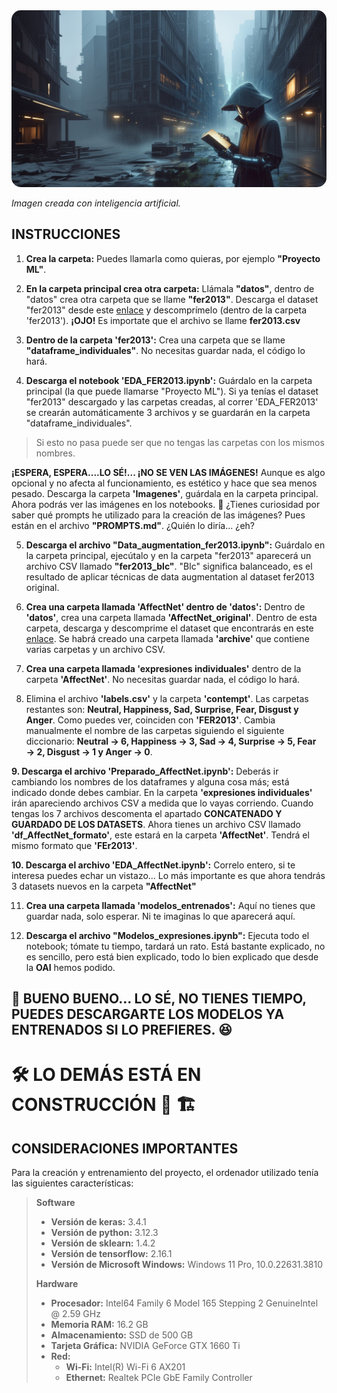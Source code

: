 <img src="Imagenes/int.jpeg" alt="Imagen creada con inteligencia artificial." style="border-radius: 15px;">

*Imagen creada con inteligencia artificial.*


## **INSTRUCCIONES**

1. **Crea la carpeta:** Puedes llamarla como quieras, por ejemplo **"Proyecto ML"**.

2. **En la carpeta principal crea otra carpeta:** Llámala **"datos"**, dentro de "datos" crea otra carpeta que se llame **"fer2013"**. Descarga el dataset "fer2013" desde este [enlace](https://www.kaggle.com/datasets/nicolejyt/facialexpressionrecognition?select=fer2013.csv) y descomprímelo (dentro de la carpeta 'fer2013'). 
**¡OJO!** Es importate que el archivo se llame **fer2013.csv**

3. **Dentro de la carpeta 'fer2013':** Crea una carpeta que se llame **"dataframe_individuales"**. No necesitas guardar nada, el código lo hará.

4. **Descarga el notebook 'EDA_FER2013.ipynb':** Guárdalo en la carpeta principal (la que puede llamarse "Proyecto ML"). Si ya tenías el dataset "fer2013" descargado y las carpetas creadas, al correr 'EDA_FER2013' se crearán automáticamente 3 archivos y se guardarán en la carpeta "dataframe_individuales".  
>Si esto no pasa puede ser que no tengas las carpetas con los mismos nombres.

   **¡ESPERA, ESPERA....LO SÉ!... ¡NO SE VEN LAS IMÁGENES!**
   Aunque es algo opcional y no afecta al funcionamiento, es estético y hace que sea menos pesado. Descarga la carpeta **'Imagenes'**, guárdala en la carpeta principal. Ahora podrás ver las imágenes en los notebooks. 🤔 ¿Tienes curiosidad por saber qué prompts he utilizado para la creación de las imágenes? Pues están en el archivo **"PROMPTS.md"**. ¿Quién lo diría... ¿eh?

5. **Descarga el archivo "Data_augmentation_fer2013.ipynb":** Guárdalo en la carpeta principal, ejecútalo y en la carpeta "fer2013" aparecerá un archivo CSV llamado **"fer2013_blc"**. "Blc" significa balanceado, es el resultado de aplicar técnicas de data augmentation al dataset fer2013 original. 

6. **Crea una carpeta llamada 'AffectNet' dentro de 'datos':** Dentro de **'datos'**, crea una carpeta llamada **'AffectNet_original'**. Dentro de esta carpeta, descarga y descomprime el dataset que encontrarás en este [enlace](https://www.kaggle.com/datasets/noamsegal/affectnet-training-data). Se habrá creado una carpeta llamada **'archive'** que contiene varias carpetas y un archivo CSV.  
  
7. **Crea una carpeta llamada 'expresiones individuales'** dentro de la carpeta **'AffectNet'**. No necesitas guardar nada, el código lo hará.

8. Elimina el archivo **'labels.csv'** y la carpeta **'contempt'**. Las carpetas restantes son: **Neutral, Happiness, Sad, Surprise, Fear, Disgust y Anger**. Como puedes ver, coinciden con **'FER2013'**. Cambia manualmente el nombre de las carpetas siguiendo el siguiente diccionario: **Neutral → 6, Happiness → 3, Sad → 4, Surprise → 5, Fear → 2, Disgust → 1 y Anger → 0**.  
  
**9. Descarga el archivo 'Preparado_AffectNet.ipynb':** Deberás ir cambiando los nombres de los dataframes y alguna cosa más; está indicado donde debes cambiar. En la carpeta **'expresiones individuales'** irán apareciendo archivos CSV a medida que lo vayas corriendo. Cuando tengas los 7 archivos descomenta el apartado **CONCATENADO Y GUARDADO DE LOS DATASETS**. Ahora tienes un archivo CSV llamado **'df_AffectNet_formato'**, este estará en la carpeta **'AffectNet'**. Tendrá el mismo formato que **'FEr2013'**.  

**10. Descarga el archivo 'EDA_AffectNet.ipynb':** Correlo entero, si te interesa puedes echar un vistazo... Lo más importante es que ahora tendrás 3 datasets nuevos en la carpeta **"AffectNet"**




11. **Crea una carpeta llamada 'modelos_entrenados':** Aquí no tienes que guardar nada, solo esperar. Ni te imaginas lo que aparecerá aquí.

12. **Descarga el archivo "Modelos_expresiones.ipynb":** Ejecuta todo el notebook; tómate tu tiempo, tardará un rato. Está bastante explicado, no es sencillo, pero está bien explicado, todo lo bien explicado que desde la **OAI** hemos podido.

## 🎁 **BUENO BUENO... LO SÉ, NO TIENES TIEMPO, PUEDES DESCARGARTE LOS MODELOS YA ENTRENADOS SI LO PREFIERES.** 😆  

# **🛠️ LO DEMÁS ESTÁ EN CONSTRUCCIÓN 🚧 🏗️**  

## **CONSIDERACIONES IMPORTANTES**
Para la creación y entrenamiento del proyecto, el ordenador utilizado tenía las siguientes características:

> **Software**
> - **Versión de keras:** 3.4.1
> - **Versión de python:** 3.12.3
> - **Versión de sklearn:** 1.4.2
> - **Versión de tensorflow:** 2.16.1
> - **Versión de Microsoft Windows:** Windows 11 Pro, 10.0.22631.3810
>  
> **Hardware**
> - **Procesador:** Intel64 Family 6 Model 165 Stepping 2 GenuineIntel @ 2.59 GHz
> - **Memoria RAM:** 16.2 GB
> - **Almacenamiento:** SSD de 500 GB
> - **Tarjeta Gráfica:** NVIDIA GeForce GTX 1660 Ti
> - **Red:**
>   - **Wi-Fi:** Intel(R) Wi-Fi 6 AX201
>   - **Ethernet:** Realtek PCIe GbE Family Controller